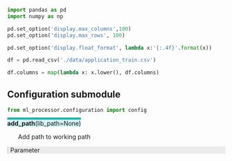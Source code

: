 ```python
import pandas as pd
import numpy as np
```


```python
pd.set_option('display.max_columns',100)
pd.set_option('display.max_rows', 100)

pd.set_option('display.float_format', lambda x:'{:.4f}'.format(x))
```


```python
df = pd.read_csv('./data/application_train.csv')
```


```python
df.columns = map(lambda x: x.lower(), df.columns)
```

## Configuration submodule


```python
from ml_processor.configuration import config
```

<span style="background-color:  #D4F1F4; border-top: 5px solid #21B6A8;">
    <b>add_path</b>(lib_path=None) <br>
</span>
<p style="padding-left:25px">
    Add path to working path <br>
</p>
<p style="padding-left:5px; background-color:#ECECEC; border-left: 2.5px solid #D4D4D4">
    Parameter
</p>
<span></span>
<span></span>
<span></span>



```python

```
